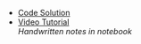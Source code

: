- [Code Solution](https://leetcode.com/problems/all-nodes-distance-k-in-binary-tree/discuss/526611/C%2B%2B-Easy-to-understand-Solution-Beats-95-submissions) <br>
- [Video Tutorial](https://www.youtube.com/watch?v=i9ORlEy6EsI) <br>
*Handwritten notes in notebook*